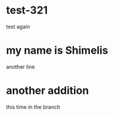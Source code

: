 # test-321
test again
# my name is Shimelis 
another line
# another addition
this time in the branch
